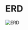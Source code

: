 # ERD

![ERD](https://github.com/jangyoojeong/hhplus-ticketing-week03/assets/55098858/43ea6ff2-0495-4394-ba51-ce952e7e376c)

